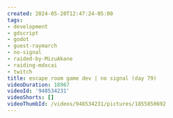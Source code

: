 ```yaml
---
created: 2024-05-20T12:47:24-05:00
tags:
- development
- gdscript
- godot
- guest-raymarch
- no-signal
- raided-by-MizuAkane
- raiding-mdxcai
- twitch
title: escape room game dev | no signal (day 79)
videoDuration: 18967
videoId: '948534231'
videoShorts: []
videoThumbId: /videos/948534231/pictures/1855850692
---
```

